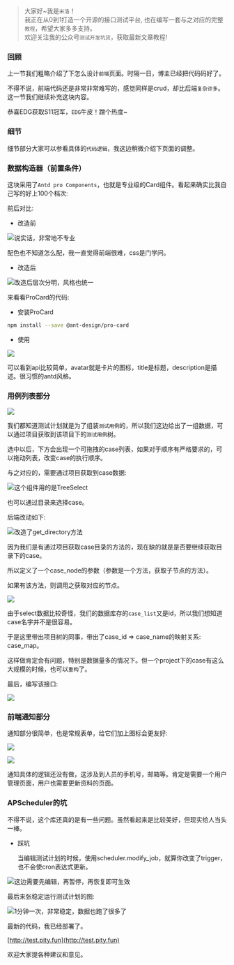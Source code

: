 > 大家好~我是`米洛`！<br/>
我正在从0到1打造一个开源的接口测试平台, 也在编写一套与之对应的完整`教程`，希望大家多多支持。<br/>
欢迎关注我的公众号`测试开发坑货`，获取最新文章教程! 

### 回顾

  上一节我们粗略介绍了下怎么设计`前端`页面。时隔一日，博主已经把代码码好了。
  
  不得不说，前端代码还是非常非常难写的，感觉同样是crud，却比后端`复杂许多`。这一节我们继续补充这块内容。
  
  恭喜EDG获取S11冠军，`EDG`牛皮！蹭个热度~
  
### 细节

  细节部分大家可以参看具体的`代码逻辑`，我这边稍微介绍下页面的调整。
  
### 数据构造器（前置条件）

  这块采用了`Antd pro Components`，也就是专业级的Card组件。看起来确实比我自己写的好上100个档次:
  
  前后对比:
  
- 改造前

![说实话，非常地不专业](https://gitee.com/woodywrx/picture/raw/master/2021-11-7/1636295495969-image.png)

  配色也不知道怎么配，我一直觉得前端很难，css是门学问。
  
- 改造后

![改造后层次分明，风格也统一](https://gitee.com/woodywrx/picture/raw/master/2021-11-7/1636295569329-image.png)

  来看看ProCard的代码:
  
- 安装ProCard

```bash
npm install --save @ant-design/pro-card
```

- 使用

![](https://gitee.com/woodywrx/picture/raw/master/2021-11-7/1636295700274-image.png)

  可以看到api比较简单，avatar就是卡片的图标，title是标题，description是描述。很习惯的antd风格。
  
### 用例列表部分

![](https://gitee.com/woodywrx/picture/raw/master/2021-11-7/1636295826113-image.png)

  我们都知道测试计划就是为了组装`测试用例`的，所以我们这边给出了一组数据，可以通过项目获取到该项目下的`测试用例`树。
  
  选中以后，下方会出现一个可拖拽的case列表，如果对于顺序有严格要求的，可以拖动列表，改变case的执行顺序。
  
  与之对应的，需要通过项目获取到case数据:
  
![这个组件用的是TreeSelect](https://gitee.com/woodywrx/picture/raw/master/2021-11-7/1636295961723-image.png)

  也可以通过目录来选择case。
  
  后端改动如下:
  
![改造了get_directory方法](https://gitee.com/woodywrx/picture/raw/master/2021-11-7/1636296045538-image.png)

  因为我们是有通过项目获取case目录的方法的，现在缺的就是是否要继续获取目录下的case。
  
  所以定义了一个case_node的参数（参数是一个方法，获取子节点的方法）。
  
  如果有该方法，则调用之获取对应的节点。
  
![](https://gitee.com/woodywrx/picture/raw/master/2021-11-7/1636296148830-image.png)

  由于select数据比较奇怪，我们的数据库存的`case_list`又是id，所以我们想知道case名字并不是很容易。
  
  于是这里带出项目树的同事，带出了case_id => case_name的映射关系: case_map。
  
  这样做肯定会有问题，特别是数据量多的情况下。但一个project下的case有这么大规模的时候，也可以`重构`了。
  
  最后，编写该接口:
  
![](https://gitee.com/woodywrx/picture/raw/master/2021-11-7/1636296272109-image.png)

### 前端通知部分

  通知部分很简单，也是常规表单，给它们加上图标会更友好:
  
![](https://gitee.com/woodywrx/picture/raw/master/2021-11-7/1636296320981-image.png)

![](https://gitee.com/woodywrx/picture/raw/master/2021-11-7/1636296342015-image.png)

  通知具体的逻辑还没有做，这涉及到人员的手机号，邮箱等。肯定是需要一个用户管理页面，用户也需要更新资料的页面。
  
### APScheduler的坑

  不得不说，这个库还真的是有一些问题。虽然看起来是比较美好，但现实给人当头一棒。
  
- 踩坑

  当编辑测试计划的时候，使用scheduler.modify_job，就算你改变了trigger，也不会使cron表达式更新。
  
![这边需要先编辑，再暂停，再恢复即可生效](https://gitee.com/woodywrx/picture/raw/master/2021-11-7/1636296490485-image.png)

  最后来张稳定运行测试计划的图:
  
![1分钟一次，非常稳定，数据也跑了很多了](https://gitee.com/woodywrx/picture/raw/master/2021-11-7/1636296534033-image.png)

  最新的代码，我已经部署了。
  
  [http://test.pity.fun](http://test.pity.fun)

  欢迎大家提各种建议和意见。
  
  